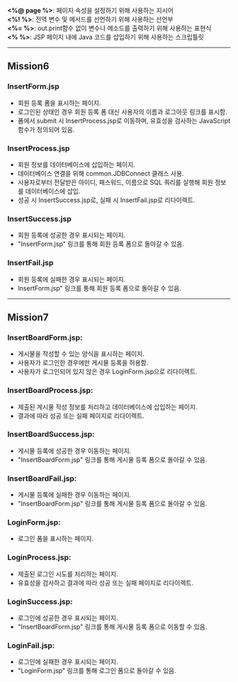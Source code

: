**<%@ page  %>**: 페이지 속성을 설정하기 위해 사용하는 지시어  
**<%!  %>**: 전역 변수 및 메서드를 선언하기 위해 사용하는 선언부  
**<%=  %>**: out.print함수 없이 변수나 메소드를 출력하기 위해 사용하는 표현식  
**<%  %>**: JSP 페이지 내에 Java 코드를 삽입하기 위해 사용하는 스크립틀릿  

*****
**Mission6**
---
### **InsertForm.jsp**
 - 회원 등록 폼을 표시하는 페이지.  
 - 로그인된 상태인 경우 회원 등록 폼 대신 사용자의 이름과 로그아웃 링크를 표시함.  
 - 폼에서 submit 시 InsertProcess.jsp로 이동하며, 유효성을 검사하는 JavaScript 함수가 정의되어 있음.

### **InsertProcess.jsp**
 - 회원 정보를 데이터베이스에 삽입하는 페이지.  
 - 데이터베이스 연결을 위해 common.JDBConnect 클래스 사용.  
 - 사용자로부터 전달받은 아이디, 패스워드, 이름으로 SQL 쿼리를 실행해 회원 정보를 데이터베이스에 삽입.  
 - 성공 시 InsertSuccess.jsp로, 실패 시 InsertFail.jsp로 리다이렉트.
   
### **InsertSuccess.jsp**
 - 회원 등록에 성공한 경우 표시되는 페이지.  
 - "InsertForm.jsp" 링크를 통해 회원 등록 폼으로 돌아갈 수 있음.  
 
### **InsertFail.jsp**
 - 회원 등록에 실패한 경우 표시되는 페이지.  
 - InsertForm.jsp" 링크를 통해 회원 등록 폼으로 돌아갈 수 있음.  

*****
**Mission7**
---
### **InsertBoardForm.jsp:**
- 게시물을 작성할 수 있는 양식을 표시하는 페이지.
- 사용자가 로그인한 경우에만 게시물 등록을 허용함.
- 사용자가 로그인되어 있지 않은 경우 LoginForm.jsp으로 리다이렉트.

### **InsertBoardProcess.jsp:**
- 제출된 게시물 작성 정보를 처리하고 데이터베이스에 삽입하는 페이지.
- 결과에 따라 성공 또는 실패 페이지로 리다이렉트.

### **InsertBoardSuccess.jsp:**
- 게시물 등록에 성공한 경우 이동하는 페이지.  
- "InsertBoardForm.jsp" 링크를 통해 게시물 등록 폼으로 돌아갈 수 있음.  

### **InsertBoardFail.jsp:**
-  게시물 등록에 실패한 경우 이동하는 페이지.  
- "InsertBoardForm.jsp" 링크를 통해 게시물 등록 폼으로 돌아갈 수 있음.  

### **LoginForm.jsp:**
- 로그인 폼을 표시하는 페이지.

### **LoginProcess.jsp:**
- 제출된 로그인 시도를 처리하는 페이지.
- 유효성을 검사하고 결과에 따라 성공 또는 실패 페이지로 리다이렉트.
  
### **LoginSuccess.jsp:**
- 로그인에 성공한 경우 표시되는 페이지.
- "InsertBoardForm.jsp" 링크를 통해 게시물 등록 폼으로 이동할 수 있음.

### **LoginFail.jsp:**
- 로그인에 실패한 경우 표시되는 페이지.
- "LoginForm.jsp" 링크를 통해 로그인 폼으로 돌아갈 수 있음.
